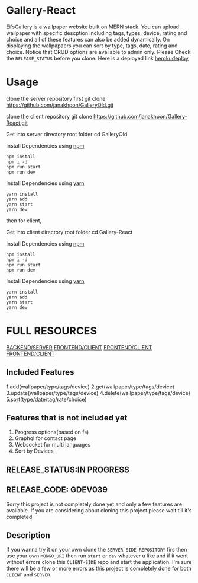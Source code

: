 # Gallery-React
  Ei'sGallery is a wallpaper website built on MERN stack. You can upload wallpaper with specific descption including tags, types, device, rating and choice and all of these features can also be added dynamically. On displaying the wallpapaers you can sort by type, tags, date, rating and choice. Notice that CRUD options are available to admin only. Please Check the `RELEASE_STATUS` before you clone. Here is a deployed link [herokudeploy](https://ei-sgallery.herokuapp.com/)



# Usage
clone the server repository first
    git clone https://github.com/janakhpon/GalleryOld.git

clone the client repository
    git clone https://github.com/janakhpon/Gallery-React.git

Get into server directory root folder
    cd GalleryOld

Install Dependencies using [npm](https://www.npmjs.com/)

    npm install
    npm i -d
    npm run start
    npm run dev

Install Dependencies using [yarn](https://yarnpkg.com/en/)

    yarn install
    yarn add
    yarn start
    yarn dev

then for client,

Get into client directory root folder
    cd Gallery-React

Install Dependencies using [npm](https://www.npmjs.com/)

    npm install
    npm i -d
    npm run start
    npm run dev

Install Dependencies using [yarn](https://yarnpkg.com/en/)

    yarn install
    yarn add
    yarn start
    yarn dev



# FULL RESOURCES
 [BACKEND/SERVER](https://ei-sgallery.herokuapp.com/)
 [FRONTEND/CLIENT](https://ei-sgallery.herokuapp.com/)
 [FRONTEND/CLIENT](https://ei-sgallery.herokuapp.com/)
 [FRONTEND/CLIENT](https://ei-sgallery.herokuapp.com/)


## Included Features
 1.add(wallpaper/type/tags/device)
 2.get(wallpaper/type/tags/device)
 3.update(wallpaper/type/tags/device)
 4.delete(wallpaper/type/tags/device)
 5.sort(type/date/tag/rate/choice)


## Features that is not included yet
 1. Progress options(based on fs)
 2. Graphql for contact page
 3. Websocket for multi languages
 4. Sort by Devices


## RELEASE_STATUS:IN PROGRESS
## RELEASE_CODE: GDEV039
 Sorry this project is not completely done yet and only a few features are available. If you are considering about cloning this project please wait till it's completed.

## Description
 If you wanna try it on your own clone the `SERVER-SIDE-REPOSITORY` firs then use your own `MONGO_URI` then run `start` or `dev` whatever u like and if it went without errors clone this `CLIENT-SIDE` repo and start the application. I'm sure there will be a few or more errors as this project is completely done for both `CLIENT` and `SERVER`.
    

